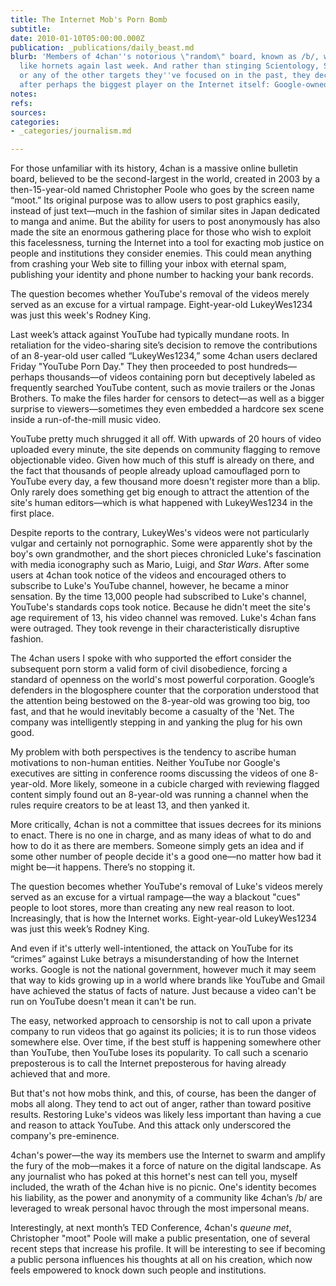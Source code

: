 ```yaml
---
title: The Internet Mob's Porn Bomb
subtitle: 
date: 2010-01-10T05:00:00.000Z
publication: _publications/daily_beast.md
blurb: 'Members of 4chan''s notorious \"random\" board, known as /b/, were swarming
  like hornets again last week. And rather than stinging Scientology, Sarah Palin,
  or any of the other targets they''ve focused on in the past, they decided to go
  after perhaps the biggest player on the Internet itself: Google-owned YouTube.'
notes: 
refs: 
sources: 
categories:
- _categories/journalism.md

---
```

For those unfamiliar with its history, 4chan is a massive online bulletin board, believed to be the second-largest in the world, created in 2003 by a then-15-year-old named Christopher Poole who goes by the screen name “moot.” Its original purpose was to allow users to post graphics easily, instead of just text—much in the fashion of similar sites in Japan dedicated to manga and anime. But the ability for users to post anonymously has also made the site an enormous gathering place for those who wish to exploit this facelessness, turning the Internet into a tool for exacting mob justice on people and institutions they consider enemies. This could mean anything from crashing your Web site to filling your inbox with eternal spam, publishing your identity and phone number to hacking your bank records.

The question becomes whether YouTube's removal of the videos merely served as an excuse for a virtual rampage. Eight-year-old LukeyWes1234 was just this week's Rodney King.

Last week’s attack against YouTube had typically mundane roots. In retaliation for the video-sharing site’s decision to remove the contributions of an 8-year-old user called “LukeyWes1234,” some 4chan users declared Friday "YouTube Porn Day." They then proceeded to post hundreds—perhaps thousands—of videos containing porn but deceptively labeled as frequently searched YouTube content, such as movie trailers or the Jonas Brothers. To make the files harder for censors to detect—as well as a bigger surprise to viewers—sometimes they even embedded a hardcore sex scene inside a run-of-the-mill music video.

YouTube pretty much shrugged it all off. With upwards of 20 hours of video uploaded every minute, the site depends on community flagging to remove objectionable video. Given how much of this stuff is already on there, and the fact that thousands of people already upload camouflaged porn to YouTube every day, a few thousand more doesn't register more than a blip. Only rarely does something get big enough to attract the attention of the site's human editors—which is what happened with LukeyWes1234 in the first place.

Despite reports to the contrary, LukeyWes's videos were not particularly vulgar and certainly not pornographic. Some were apparently shot by the boy's own grandmother, and the short pieces chronicled Luke's fascination with media iconography such as Mario, Luigi, and *Star Wars*. After some users at 4chan took notice of the videos and encouraged others to subscribe to Luke's YouTube channel, however, he became a minor sensation. By the time 13,000 people had subscribed to Luke's channel, YouTube's standards cops took notice. Because he didn't meet the site's age requirement of 13, his video channel was removed. Luke's 4chan fans were outraged. They took revenge in their characteristically disruptive fashion.

The 4chan users I spoke with who supported the effort consider the subsequent porn storm a valid form of civil disobedience, forcing a standard of openness on the world's most powerful corporation. Google’s defenders in the blogosphere counter that the corporation understood that the attention being bestowed on the 8-year-old was growing too big, too fast, and that he would inevitably become a casualty of the 'Net. The company was intelligently stepping in and yanking the plug for his own good.

My problem with both perspectives is the tendency to ascribe human motivations to non-human entities. Neither YouTube nor Google's executives are sitting in conference rooms discussing the videos of one 8-year-old. More likely, someone in a cubicle charged with reviewing flagged content simply found out an 8-year-old was running a channel when the rules require creators to be at least 13, and then yanked it.

More critically, 4chan is not a committee that issues decrees for its minions to enact. There is no one in charge, and as many ideas of what to do and how to do it as there are members. Someone simply gets an idea and if some other number of people decide it's a good one—no matter how bad it might be—it happens. There’s no stopping it.

The question becomes whether YouTube's removal of Luke's videos merely served as an excuse for a virtual rampage—the way a blackout "cues" people to loot stores, more than creating any new real reason to loot. Increasingly, that is how the Internet works. Eight-year-old LukeyWes1234 was just this week’s Rodney King.

And even if it's utterly well-intentioned, the attack on YouTube for its “crimes” against Luke betrays a misunderstanding of how the Internet works. Google is not the national government, however much it may seem that way to kids growing up in a world where brands like YouTube and Gmail have achieved the status of facts of nature. Just because a video can't be run on YouTube doesn't mean it can't be run.

The easy, networked approach to censorship is not to call upon a private company to run videos that go against its policies; it is to run those videos somewhere else. Over time, if the best stuff is happening somewhere other than YouTube, then YouTube loses its popularity. To call such a scenario preposterous is to call the Internet preposterous for having already achieved that and more.

But that's not how mobs think, and this, of course, has been the danger of mobs all along. They tend to act out of anger, rather than toward positive results. Restoring Luke's videos was likely less important than having a cue and reason to attack YouTube. And this attack only underscored the company's pre-eminence.

4chan's power—the way its members use the Internet to swarm and amplify the fury of the mob—makes it a force of nature on the digital landscape. As any journalist who has poked at this hornet's nest can tell you, myself included, the wrath of the 4chan hive is no picnic. One's identity becomes his liability, as the power and anonymity of a community like 4chan’s /b/ are leveraged to wreak personal havoc through the most impersonal means.

Interestingly, at next month’s TED Conference, 4chan's *queune met*, Christopher "moot" Poole will make a public presentation, one of several recent steps that increase his profile. It will be interesting to see if becoming a public persona influences his thoughts at all on his creation, which now feels empowered to knock down such people and institutions.